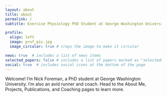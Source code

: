 ```yaml
---
layout: about
title: about
permalink: /
subtitle: Exercise Physiology PhD Student at George Washington University

profile:
  align: left
  image: prof_pic.jpg
  image_circular: true # crops the image to make it circular

news: true  # includes a list of news items
selected_papers: false # includes a list of papers marked as "selected={true}"
social: true  # includes social icons at the bottom of the page
---
```



Welcome! I’m Nick Foreman, a PhD student at George Washington University. I’m also an avid runner and coach. Head to the About Me, Projects, Publications, and Coaching pages to learn more.

